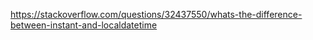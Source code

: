 https://stackoverflow.com/questions/32437550/whats-the-difference-between-instant-and-localdatetime
